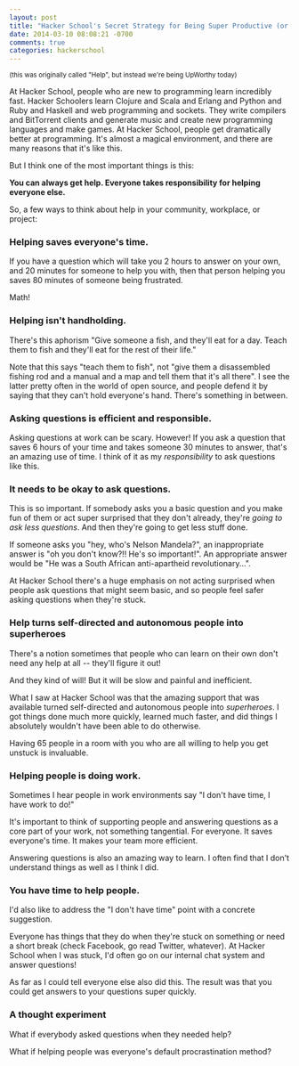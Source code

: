 ```yaml
---
layout: post
title: "Hacker School's Secret Strategy for Being Super Productive (or: Help.)"
date: 2014-03-10 08:08:21 -0700
comments: true
categories: hackerschool
---
```


<small>(this was originally called "Help", but instead we're being
UpWorthy today)</small>

At Hacker School, people who are new to programming learn incredibly
fast. Hacker Schoolers learn Clojure and Scala and Erlang and Python
and Ruby and Haskell and web programming and sockets. They write
compilers and BitTorrent clients and generate music and create new
programming languages and make games. At Hacker School, people get
dramatically better at programming. It's almost a magical environment,
and there are many reasons that it's like this.

But I think one of the most important things is this:

**You can always get help. Everyone takes responsibility for helping
everyone else.**

So, a few ways to think about help in your community, workplace, or
project:

### Helping saves everyone's time.

If you have a question which will take you 2 hours to answer on your
own, and 20 minutes for someone to help you with, then that person
helping you saves 80 minutes of someone being frustrated.

Math!

### Helping isn't handholding.

There's this aphorism "Give someone a fish, and they'll eat for a day.
Teach them to fish and they'll eat for the rest of their life."

Note that this says "teach them to fish", not "give them a
disassembled fishing rod and a manual and a map and tell them that
it's all there". I see the latter pretty often in the world of open
source, and people defend it by saying that they can't hold everyone's
hand. There's something in between.

### Asking questions is efficient and responsible.

Asking questions at work can be scary. However! If you ask a question
that saves 6 hours of your time and takes someone 30 minutes to
answer, that's an amazing use of time. I think of it as my
*responsibility* to ask questions like this.

### It needs to be okay to ask questions.

This is so important. If somebody asks you a basic question and you
make fun of them or act super surprised that they don't already,
they're *going to ask less questions*. And then they're going to get
less stuff done.

If someone asks you "hey, who's Nelson Mandela?", an inappropriate
answer is "oh you don't know?!! He's so important!". An appropriate
answer would be "He was a South African anti-apartheid
revolutionary...".

At Hacker School there's a huge emphasis on not acting surprised when
people ask questions that might seem basic, and so people feel safer
asking questions when they're stuck.

### Help turns self-directed and autonomous people into superheroes

There's a notion sometimes that people who can learn on their own
don't need any help at all -- they'll figure it out!

And they kind of will! But it will be slow and painful and
inefficient.

What I saw at Hacker School was that the amazing support that was
available turned self-directed and autonomous people into
*superheroes*. I got things done much more quickly, learned much
faster, and did things I absolutely wouldn't have been able to do
otherwise.

Having 65 people in a room with you who are all willing to help you
get unstuck is invaluable.

### Helping people is doing work.

Sometimes I hear people in work environments say "I don't have time, I
have work to do!"

It's important to think of supporting people and answering questions
as a core part of your work, not something tangential. For everyone.
It saves everyone's time. It makes your team more efficient.

Answering questions is also an amazing way to learn. I often find that
I don't understand things as well as I think I did.

### You have time to help people.

I'd also like to address the "I don't have time" point with a concrete
suggestion.

Everyone has things that they do when they're stuck on something or
need a short break (check Facebook, go read Twitter, whatever). At
Hacker School when I was stuck, I'd often go on our internal chat
system and answer questions!

As far as I could tell everyone else also did this. The result was
that you could get answers to your questions super quickly.

### A thought experiment

What if everybody asked questions when they needed help?

What if helping people was everyone's default procrastination method?
